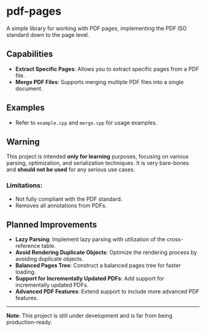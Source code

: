 # pdf-pages

A simple library for working with PDF pages, implementing the PDF ISO standard down to the page level.

## Capabilities

- **Extract Specific Pages**: Allows you to extract specific pages from a PDF file.
- **Merge PDF Files**: Supports merging multiple PDF files into a single document.

## Examples

- Refer to `example.cpp` and `merge.cpp` for usage examples.

## Warning

This project is intended **only for learning** purposes, focusing on various parsing, optimization, and serialization techniques. It is very bare-bones and **should not be used** for any serious use cases. 

### Limitations:

- Not fully compliant with the PDF standard.
- Removes all annotations from PDFs.

## Planned Improvements

- **Lazy Parsing**: Implement lazy parsing with utilization of the cross-reference table.
- **Avoid Rendering Duplicate Objects**: Optimize the rendering process by avoiding duplicate objects.
- **Balanced Pages Tree**: Construct a balanced pages tree for faster loading.
- **Support for Incrementally Updated PDFs**: Add support for incrementally updated PDFs.
- **Advanced PDF Features**: Extend support to include more advanced PDF features.

---

**Note**: This project is still under development and is far from being production-ready.
